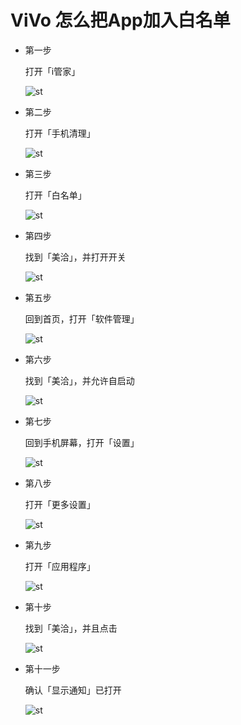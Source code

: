 # ViVo 怎么把App加入白名单

* 第一步
	
	打开「i管家」
	
	![st](https://github.com/jianminzhu/android_app_setting/blob/master/android_setting/vivo/pic/vivo1.png)

* 第二步
	
	打开「手机清理」
	
	![st](https://github.com/jianminzhu/android_app_setting/blob/master/android_setting/vivo/pic/vivo2.png)
	
* 第三步
	
	打开「白名单」
	
	![st](https://github.com/jianminzhu/android_app_setting/blob/master/android_setting/vivo/pic/vivo3.png)
	
* 第四步
	
	找到「美洽」，并打开开关
	
	![st](https://github.com/jianminzhu/android_app_setting/blob/master/android_setting/vivo/pic/vivo4.png)

* 第五步
	
	回到首页，打开「软件管理」
	
	![st](https://github.com/jianminzhu/android_app_setting/blob/master/android_setting/vivo/pic/vivo5.png)

* 第六步
	
	找到「美洽」，并允许自启动
	
	![st](https://github.com/jianminzhu/android_app_setting/blob/master/android_setting/vivo/pic/vivo6.png)

* 第七步
	
	回到手机屏幕，打开「设置」
	
	![st](https://github.com/jianminzhu/android_app_setting/blob/master/android_setting/vivo/pic/vivo7.png)


* 第八步
	
	打开「更多设置」
	
	![st](https://github.com/jianminzhu/android_app_setting/blob/master/android_setting/vivo/pic/vivo8.png)


* 第九步
	
	打开「应用程序」
	
	![st](https://github.com/jianminzhu/android_app_setting/blob/master/android_setting/vivo/pic/vivo9.png)

* 第十步
	
	找到「美洽」，并且点击
	
	![st](https://github.com/jianminzhu/android_app_setting/blob/master/android_setting/vivo/pic/vivo10.png)


* 第十一步
	
	确认「显示通知」已打开
	
	![st](https://github.com/jianminzhu/android_app_setting/blob/master/android_setting/vivo/pic/vivo11.png)

